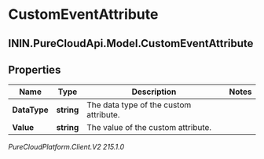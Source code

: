 # CustomEventAttribute

## ININ.PureCloudApi.Model.CustomEventAttribute

## Properties

|Name | Type | Description | Notes|
|------------ | ------------- | ------------- | -------------|
| **DataType** | **string** | The data type of the custom attribute. | |
| **Value** | **string** | The value of the custom attribute. | |



_PureCloudPlatform.Client.V2 215.1.0_
